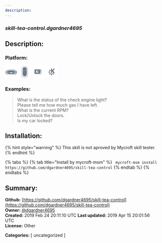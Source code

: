```yaml
---
description: 
---
```


### _skill-tea-control.dgardner4695_  
## Description:  
  
  
  
### Platform:  
 ![Mark I](../.gitbook/assets/mark-1-icon.png)  ![Mark II](../.gitbook/assets/mark-2-icon.png)  ![Picroft](../.gitbook/assets/picroft-icon.png)  ![plasmoid](../.gitbook/assets/kde.png)   
### Examples:  
> What is the status of the check engine light?  
> Please tell me how much gas I have left.  
> What is the current RPM?  
> Lock/Unlock the doors.  
> Is my car locked?  
  
## Installation:  
{% hint style="warning" %}
This skill is not aproved by Mycroft skill tester.
{% endhint %}
    
{% tabs %}
{% tab title="Install by mycroft-msm" %}
``` mycroft-msm install https://github.com/dgardner4695/skill-tea-control```
{% endtab %}
  {% endtabs %}
    
## Summary:  
**Github:** [https://github.com/dgardner4695/skill-tea-control](https://github.com/dgardner4695/skill-tea-control)  
**Owner:** [@dgardner4695](https://github.com/dgardner4695)  
**Created:** 2019 Feb 24 20:11:10 UTC  **Last updated:** 2019 Apr 15 20:01:56 UTC  
**License:** Other  
  
**Categories:** [ uncategorized ]   

